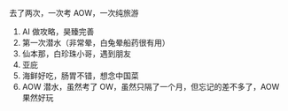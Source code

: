    去了两次，一次考 AOW，一次纯旅游

1. AI 做攻略，昊臻完善
2. 第一次潜水（非常晕，白兔晕船药很有用）
3. 仙本那，白珍珠小哥，遇到朋友
4. 亚庇
5. 海鲜好吃，肠胃不错，想念中国菜
6. AOW 潜水，虽然考了 OW，虽然只隔了一个月，但忘记的差不多了，AOW 果然好玩